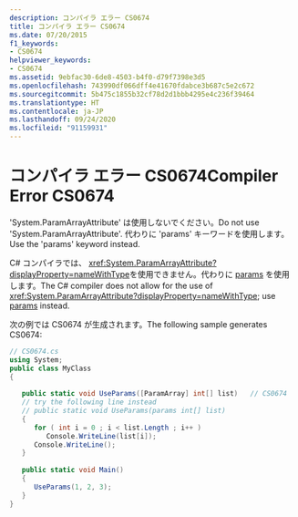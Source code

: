 ```yaml
---
description: コンパイラ エラー CS0674
title: コンパイラ エラー CS0674
ms.date: 07/20/2015
f1_keywords:
- CS0674
helpviewer_keywords:
- CS0674
ms.assetid: 9ebfac30-6de8-4503-b4f0-d79f7398e3d5
ms.openlocfilehash: 743990df066dff4e41670fdabce3b687c5e2c672
ms.sourcegitcommit: 5b475c1855b32cf78d2d1bbb4295e4c236f39464
ms.translationtype: HT
ms.contentlocale: ja-JP
ms.lasthandoff: 09/24/2020
ms.locfileid: "91159931"
---
```

# <a name="compiler-error-cs0674"></a><span data-ttu-id="c2e74-103">コンパイラ エラー CS0674</span><span class="sxs-lookup"><span data-stu-id="c2e74-103">Compiler Error CS0674</span></span>

<span data-ttu-id="c2e74-104">'System.ParamArrayAttribute' は使用しないでください。</span><span class="sxs-lookup"><span data-stu-id="c2e74-104">Do not use 'System.ParamArrayAttribute'.</span></span> <span data-ttu-id="c2e74-105">代わりに 'params' キーワードを使用します。</span><span class="sxs-lookup"><span data-stu-id="c2e74-105">Use the 'params' keyword instead.</span></span>  
  
 <span data-ttu-id="c2e74-106">C# コンパイラでは、 <xref:System.ParamArrayAttribute?displayProperty=nameWithType>を使用できません。代わりに [params](../language-reference/keywords/params.md) を使用します。</span><span class="sxs-lookup"><span data-stu-id="c2e74-106">The C# compiler does not allow for the use of <xref:System.ParamArrayAttribute?displayProperty=nameWithType>; use [params](../language-reference/keywords/params.md) instead.</span></span>  
  
 <span data-ttu-id="c2e74-107">次の例では CS0674 が生成されます。</span><span class="sxs-lookup"><span data-stu-id="c2e74-107">The following sample generates CS0674:</span></span>  
  
```csharp  
// CS0674.cs  
using System;  
public class MyClass
{  
  
   public static void UseParams([ParamArray] int[] list)   // CS0674  
   // try the following line instead  
   // public static void UseParams(params int[] list)
   {  
      for ( int i = 0 ; i < list.Length ; i++ )  
         Console.WriteLine(list[i]);  
      Console.WriteLine();  
   }  
  
   public static void Main()
   {  
      UseParams(1, 2, 3);  
   }  
}  
```
